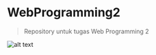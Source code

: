 # WebProgramming2
>Repository untuk tugas Web Programming 2

![alt text](https://encrypted-tbn0.gstatic.com/images?q=tbn%3AANd9GcTMz7RjSjhhdCEZQNP6pnWbfgE-7YstgyzE3WjzI3uqbI6JGjYX)
